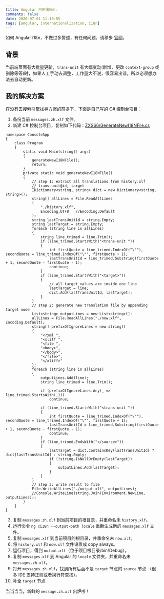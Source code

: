 ```yaml
---
title: Angular 应用国际化
comments: false
date: 2020-07-01 11:19:55
tags: [angular, internationalization, i18n]
---
```



如何 Angular i18n，不做过多赘述，有任何问题，请移步 [官网](https://angular.cn/guide/i18n)。

## 背景

当前端页面有大批量更新，`trans-unit` 有大幅变动(新增、更改 `context-group` 或删除等等)时，如果人工手动去调整，工作量大不说，很容易出错。所以必须想办法去自动更新。

## 我的解决方案

在没有去搜索引擎找寻方案的前提下，下面是自己写的 C# 控制台项目：

1. 备份当前 `messages.zh.xlf` 文件。
2. 新建 C# 控制台项目，复制如下代码：[<i class="fa fa-github" aria-hidden="true"></i>ZXS66/GenerateNewI18NFile.cs](https://gist.github.com/ZXS66/69c397ccc7db3687376edc1ff55acf09)
``` CSharp
namespace ConsoleApp
{
    class Program
    {
        static void Main(string[] args)
        {
            generateNewI18NFile();
            return;
        }
        private static void generateNewI18NFile()
        {
            // step 1: extract all translations from history.xlf
            // trans-unit@id, target
            IDictionary<string, string> dict = new Dictionary<string, string>();
            string[] allLines = File.ReadAllLines
            (
                "./history.xlf",
                Encoding.UTF8   //Encoding.Default
            );
            string lastTransUnitId = string.Empty;
            string lastTarget = string.Empty;
            foreach (string line in allLines)
            {
                string line_trimed = line.Trim();
                if (line_trimed.StartsWith("<trans-unit "))
                {
                    int firstQuote = line_trimed.IndexOf("\""), secondQuote = line_trimed.IndexOf("\"", firstQuote + 1);
                    lastTransUnitId = line_trimed.Substring(firstQuote + 1, secondQuote - firstQuote - 1);
                    continue;
                }
                if (line_trimed.StartsWith("<target>"))
                {
                    // all target values are inside one line
                    lastTarget = line;
                    dict.Add(lastTransUnitId, lastTarget);
                }
            }
            // step 2: generate new translation file by appending target node
            List<string> outputLines = new List<string>();
            allLines = File.ReadAllLines("./now.xlf", Encoding.Default);
            string[] prefixOfIgnoreLines = new string[]
            {
                "<?xml ",
                "<xliff ",
                "<file ",
                "<body>",
                "</body>",
                "</file>",
                "</xliff>"
            };
            foreach (string line in allLines)
            {
                outputLines.Add(line);
                string line_trimed = line.Trim();

                if (prefixOfIgnoreLines.Any(_ => line_trimed.StartsWith(_)))
                    continue;

                if (line_trimed.StartsWith("<trans-unit "))
                {
                    int firstQuote = line_trimed.IndexOf("\""), secondQuote = line_trimed.IndexOf("\"", firstQuote + 1);
                    lastTransUnitId = line_trimed.Substring(firstQuote + 1, secondQuote - firstQuote - 1);
                    continue;
                }
                if (line_trimed.EndsWith("</source>"))
                {
                    lastTarget = dict.ContainsKey(lastTransUnitId) ? dict[lastTransUnitId] : string.Empty;
                    if (!string.IsNullOrEmpty(lastTarget))
                    {
                        outputLines.Add(lastTarget);
                    }
                }
            }
            // step 3: write result to file
            File.WriteAllLines("./output.xlf", outputLines);
            //Console.WriteLine(string.Join(Environment.NewLine, outputLines));
        }
    }
}
```
3. 复制 `messages.zh.xlf` 到当前项目的根目录，并重命名未 `history.xlf`。
4. 运行命令 `ng xi18n --output-path locale` 重新生成新的 `messages.xlf` 文件。
5. 复制 `messages.xlf` 到当前项目的根目录，并重命名未 `now.xlf`。
6. 将 `history.xlf` 和 `now.xlf` 文件设置成 copy always。
7. 运行项目，得到 `output.xlf`（位于项目根目录/bin/Debug）。
8. 复制 `messages.xlf` 到 Angular 的 `locale` 文件夹，并重命名未 `messages.zh.xlf`。
9. 打开 `messages.zh.xlf`，找到所有后面不是 `target` 节点的 `source` 节点 （很多 IDE 支持正则或者换行符查找）。
10. 补全 `target` 节点

当当当当，新鲜的 `message.zh.xlf` 出炉啦！

